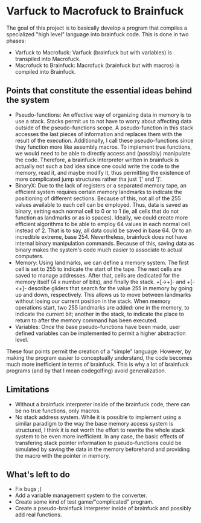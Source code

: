 # Varfuck to Macrofuck to Brainfuck

The goal of this project is to basically develop a program that compiles a specialized "high level" language into brainfuck code. This is done in two phases:

* Varfuck to Macrofuck: Varfuck (brainfuck but with variables) is transpiled into Macrofuck.
* Macrofuck to Brainfuck: Macrofuck (brainfuck but with macros) is compiled into Brainfuck.

## Points that constitute the essential ideas behind the system

* Pseudo-functions: An effective way of organizing data in memory is to use a stack. Stacks permit us to not have to worry about affecting data outside of the pseudo-functions scope. A pseudo-function in this stack accesses the last pieces of information and replaces them with the result of the execution. Additionally, I call these pseudo-functions since they function more like assembly macros. To implement true functions, we would need to be able to directly access and (possibly) manipulate the code. Therefore, a brainfuck interpreter written in brainfuck is actually not such a bad idea since one could write the code to the memory, read it, and maybe modify it, thus permitting the existence of more complicated jump structures rather tha just '[' and ']'.
* BinaryX: Due to the lack of registers or a separated memory tape, an efficient system requires certain memory landmarks to indicate the positioning of different sections. Because of this, not all of the 255 values available to each cell can be employed. Thus, data is saved as binary, setting each normal cell to 0 or to 1 (ie, all cells that do not function as landmarks or as io spaces). Ideally, we could create more efficient algorithms to be able to employ 64 values in each normal cell instead of 2. That is to say, all data could be saved in base 64. Or to an incredible extreme, base 254. Nevertheless, brainfuck does not have internal binary manipulation commands. Because of this, saving data as binary makes the system's code much easier to associate to actual computers.
* Memory: Using landmarks, we can define a memory system. The first cell is set to 255 to indicate the start of the tape. The next cells are saved to manage addresses. After that, cells are dedicated for the memory itself (4 x number of bits), and finally the stack. +[->+]- and +[-<+]- describe gliders that search for the value 255 in memory by going up and down, respectively. This allows us to move between landmarks without losing our current position in the stack. When memory operations start, two 255 landmarks are added: one in the memory, to indicate the current bit; another in the stack, to indicate the place to return to after the memory command has been executed.
* Variables: Once the base pseudo-functions have been made, user defined variables can be implemented to permit a higher abstraction level.

These four points permit the creation of a "simple" language. However, by making the program easier to conceptually understand, the code becomes much more inefficient in terms of brainfuck. This is why a lot of brainfuck programs (and by that I mean codegolfing) avoid generalization.

## Limitations

* Without a brainfuck interpreter inside of the brainfuck code, there can be no true functions, only macros.
* No stack address system. While it is possible to implement using a similar paradigm to the way the base memory access system is structured, I think it is not worth the effort to rewrite the whole stack system to be even more inefficient. In any case, the basic effects of transfering stack pointer information to pseudo-functions could be simulated by saving the data in the memory beforehand and providing the macro with the pointer in memory.

## What's left to do

* Fix bugs ;(
* Add a variable management system to the converter.
* Create some kind of test game/"complicated" program.
* Create a pseudo-brainfuck interpreter inside of brainfuck and possibly add real functions.
